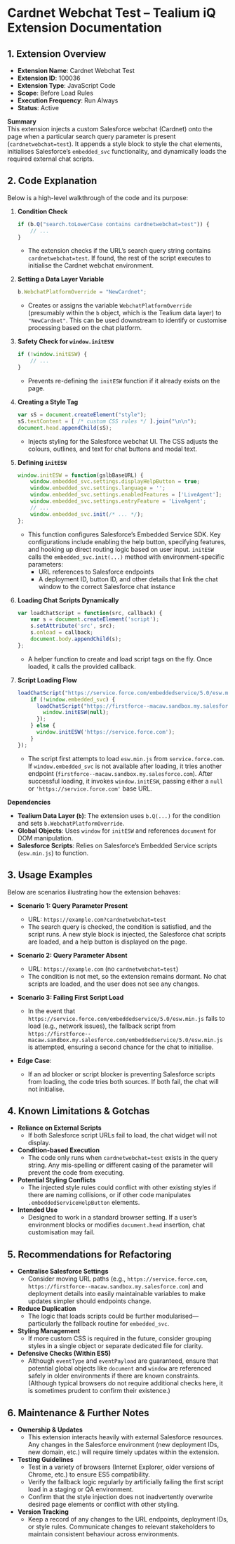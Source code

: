 # Cardnet Webchat Test – Tealium iQ Extension Documentation

## 1. Extension Overview

- **Extension Name**: Cardnet Webchat Test  
- **Extension ID**: 100036  
- **Extension Type**: JavaScript Code  
- **Scope**: Before Load Rules  
- **Execution Frequency**: Run Always  
- **Status**: Active  

**Summary**  
This extension injects a custom Salesforce webchat (Cardnet) onto the page when a particular search query parameter is present (`cardnetwebchat=test`). It appends a style block to style the chat elements, initialises Salesforce’s `embedded_svc` functionality, and dynamically loads the required external chat scripts.

## 2. Code Explanation

Below is a high-level walkthrough of the code and its purpose:

1. **Condition Check**  
   ```js
   if (b.Q("search.toLowerCase contains cardnetwebchat=test")) {
       // ...
   }
   ```
   - The extension checks if the URL’s search query string contains `cardnetwebchat=test`. If found, the rest of the script executes to initialise the Cardnet webchat environment.

2. **Setting a Data Layer Variable**  
   ```js
   b.WebchatPlatformOverride = "NewCardnet";
   ```
   - Creates or assigns the variable `WebchatPlatformOverride` (presumably within the `b` object, which is the Tealium data layer) to `"NewCardnet"`. This can be used downstream to identify or customise processing based on the chat platform.

3. **Safety Check for `window.initESW`**  
   ```js
   if (!window.initESW) {
       // ...
   }
   ```
   - Prevents re-defining the `initESW` function if it already exists on the page.

4. **Creating a Style Tag**  
   ```js
   var sS = document.createElement("style");
   sS.textContent = [ /* custom CSS rules */ ].join("\n\n");
   document.head.appendChild(sS);
   ```
   - Injects styling for the Salesforce webchat UI. The CSS adjusts the colours, outlines, and text for chat buttons and modal text.

5. **Defining `initESW`**  
   ```js
   window.initESW = function(gslbBaseURL) {
       window.embedded_svc.settings.displayHelpButton = true;
       window.embedded_svc.settings.language = '';
       window.embedded_svc.settings.enabledFeatures = ['LiveAgent'];
       window.embedded_svc.settings.entryFeature = 'LiveAgent';
       // ...
       window.embedded_svc.init(/* ... */);
   };
   ```
   - This function configures Salesforce’s Embedded Service SDK. Key configurations include enabling the help button, specifying features, and hooking up direct routing logic based on user input. `initESW` calls the `embedded_svc.init(...)` method with environment-specific parameters:
     - URL references to Salesforce endpoints
     - A deployment ID, button ID, and other details that link the chat window to the correct Salesforce chat instance

6. **Loading Chat Scripts Dynamically**  
   ```js
   var loadChatScript = function(src, callback) {
       var s = document.createElement('script');
       s.setAttribute('src', src);
       s.onload = callback;
       document.body.appendChild(s);
   };
   ```
   - A helper function to create and load script tags on the fly. Once loaded, it calls the provided callback.

7. **Script Loading Flow**  
   ```js
   loadChatScript("https://service.force.com/embeddedservice/5.0/esw.min.js", function(){
       if (!window.embedded_svc) {
         loadChatScript("https://firstforce--macaw.sandbox.my.salesforce.com/embeddedservice/5.0/esw.min.js", function(){
           window.initESW(null);
         });
       } else {
         window.initESW('https://service.force.com');
       }
   });
   ```
   - The script first attempts to load `esw.min.js` from `service.force.com`. If `window.embedded_svc` is not available after loading, it tries another endpoint (`firstforce--macaw.sandbox.my.salesforce.com`). After successful loading, it invokes `window.initESW`, passing either a `null` or `'https://service.force.com'` base URL.

**Dependencies**  
- **Tealium Data Layer (`b`)**: The extension uses `b.Q(...)` for the condition and sets `b.WebchatPlatformOverride`.  
- **Global Objects**: Uses `window` for `initESW` and references `document` for DOM manipulation.  
- **Salesforce Scripts**: Relies on Salesforce’s Embedded Service scripts (`esw.min.js`) to function.

## 3. Usage Examples

Below are scenarios illustrating how the extension behaves:

- **Scenario 1: Query Parameter Present**  
  - URL: `https://example.com?cardnetwebchat=test`  
  - The search query is checked, the condition is satisfied, and the script runs. A new style block is injected, the Salesforce chat scripts are loaded, and a help button is displayed on the page.

- **Scenario 2: Query Parameter Absent**  
  - URL: `https://example.com` (no `cardnetwebchat=test`)  
  - The condition is not met, so the extension remains dormant. No chat scripts are loaded, and the user does not see any changes.

- **Scenario 3: Failing First Script Load**  
  - In the event that `https://service.force.com/embeddedservice/5.0/esw.min.js` fails to load (e.g., network issues), the fallback script from `https://firstforce--macaw.sandbox.my.salesforce.com/embeddedservice/5.0/esw.min.js` is attempted, ensuring a second chance for the chat to initialise.

- **Edge Case**:  
  - If an ad blocker or script blocker is preventing Salesforce scripts from loading, the code tries both sources. If both fail, the chat will not initialise.

## 4. Known Limitations & Gotchas

- **Reliance on External Scripts**  
  - If both Salesforce script URLs fail to load, the chat widget will not display.  
- **Condition-based Execution**  
  - The code only runs when `cardnetwebchat=test` exists in the query string. Any mis-spelling or different casing of the parameter will prevent the code from executing.  
- **Potential Styling Conflicts**  
  - The injected style rules could conflict with other existing styles if there are naming collisions, or if other code manipulates `.embeddedServiceHelpButton` elements.  
- **Intended Use**  
  - Designed to work in a standard browser setting. If a user’s environment blocks or modifies `document.head` insertion, chat customisation may fail.

## 5. Recommendations for Refactoring

- **Centralise Salesforce Settings**  
  - Consider moving URL paths (e.g., `https://service.force.com`, `https://firstforce--macaw.sandbox.my.salesforce.com`) and deployment details into easily maintainable variables to make updates simpler should endpoints change.
- **Reduce Duplication**  
  - The logic that loads scripts could be further modularised—particularly the fallback routine for `embedded_svc`.  
- **Styling Management**  
  - If more custom CSS is required in the future, consider grouping styles in a single object or separate dedicated file for clarity.
- **Defensive Checks (Within ES5)**  
  - Although `eventType` and `eventPayload` are guaranteed, ensure that potential global objects like `document` and `window` are referenced safely in older environments if there are known constraints. (Although typical browsers do not require additional checks here, it is sometimes prudent to confirm their existence.)

## 6. Maintenance & Further Notes

- **Ownership & Updates**  
  - This extension interacts heavily with external Salesforce resources. Any changes in the Salesforce environment (new deployment IDs, new domain, etc.) will require timely updates within the extension.
- **Testing Guidelines**  
  - Test in a variety of browsers (Internet Explorer, older versions of Chrome, etc.) to ensure ES5 compatibility.  
  - Verify the fallback logic regularly by artificially failing the first script load in a staging or QA environment.  
  - Confirm that the style injection does not inadvertently overwrite desired page elements or conflict with other styling.  
- **Version Tracking**  
  - Keep a record of any changes to the URL endpoints, deployment IDs, or style rules. Communicate changes to relevant stakeholders to maintain consistent behaviour across environments.

